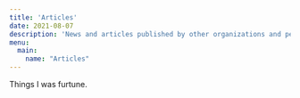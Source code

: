 ```yaml
---
title: 'Articles'
date: 2021-08-07
description: 'News and articles published by other organizations and people which I was a part of.'
menu:
  main:
    name: "Articles"
---
```


Things I was furtune.
